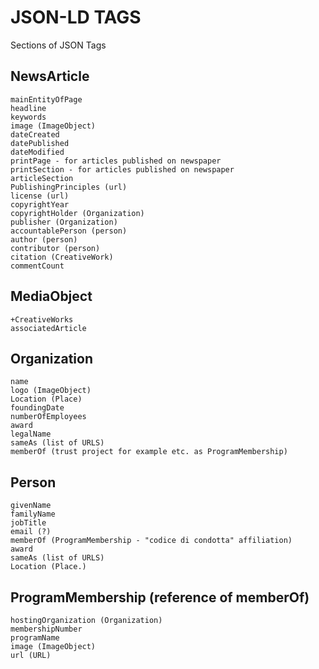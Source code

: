 # JSON-LD TAGS

Sections of JSON Tags

## NewsArticle
    mainEntityOfPage
    headline
    keywords
    image (ImageObject)
    dateCreated
    datePublished
    dateModified
    printPage - for articles published on newspaper
    printSection - for articles published on newspaper
    articleSection
    PublishingPrinciples (url)
    license (url)
    copyrightYear
    copyrightHolder (Organization)
    publisher (Organization)
    accountablePerson (person)
    author (person)
    contributor (person)
    citation (CreativeWork)
    commentCount
## MediaObject
    +CreativeWorks
    associatedArticle
## Organization
    name
    logo (ImageObject)
    Location (Place)
    foundingDate
    numberOfEmployees
    award
    legalName
    sameAs (list of URLS)
    memberOf (trust project for example etc. as ProgramMembership)
## Person
    givenName
    familyName
    jobTitle
    email (?)
    memberOf (ProgramMembership - "codice di condotta" affiliation)
    award
    sameAs (list of URLS)
    Location (Place.)
## ProgramMembership (reference of memberOf)
    hostingOrganization (Organization)
    membershipNumber
    programName
    image (ImageObject)
    url (URL)
